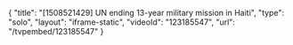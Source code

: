 {
    "title": "[1508521429] UN ending 13-year military mission in Haiti",
    "type": "solo",
    "layout": "iframe-static",
    "videoId": "123185547",
    "url": "\/tvpembed\/123185547"
}